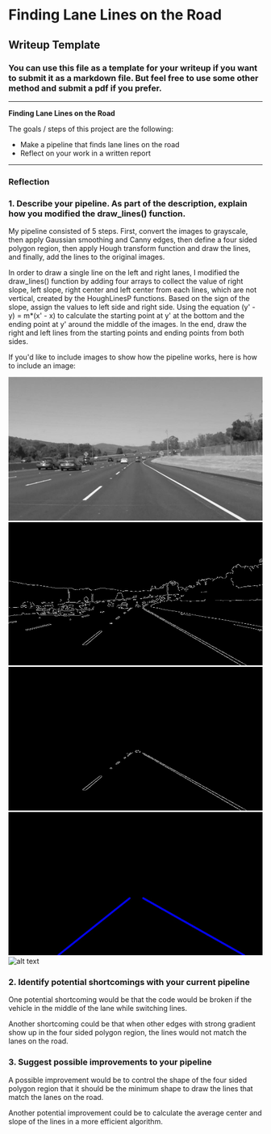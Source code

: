# **Finding Lane Lines on the Road**

## Writeup Template

### You can use this file as a template for your writeup if you want to submit it as a markdown file. But feel free to use some other method and submit a pdf if you prefer.

---

**Finding Lane Lines on the Road**

The goals / steps of this project are the following:
* Make a pipeline that finds lane lines on the road
* Reflect on your work in a written report


[//]: # (Image References)

[image1]: ./test_images/output_gray_solidWhiteCurve.jpg "Grayscale"
[image2]: ./test_images/output_canny_solidWhiteCurve.jpg "Cannyedges"
[image3]: ./test_images/output_masked_solidWhiteCurve.jpg "Maskededges"
[image4]: ./test_images/output_lines_solidWhiteCurve.jpg "Drawedlines"
[image5]: .test_images/output_solidWhiteCurve.jpg "Finaloutput"

---

### Reflection

### 1. Describe your pipeline. As part of the description, explain how you modified the draw_lines() function.

My pipeline consisted of 5 steps. First, convert the images to grayscale, then apply Gaussian smoothing and Canny edges, then define a four sided polygon region,  then apply Hough transform function and draw the lines, and finally, add the lines to the original images.

In order to draw a single line on the left and right lanes, I modified the draw_lines() function by adding four arrays to collect the value of right slope, left slope, right center and left center from each lines, which are not vertical, created by the HoughLinesP functions. Based on the sign of the slope, assign the values to left side and right side. Using the equation (y' - y) = m*(x' - x) to calculate the starting point at y' at the bottom and the ending point at y' around the middle of the images. In the end, draw the right and left lines from the starting points and ending points from both sides.

If you'd like to include images to show how the pipeline works, here is how to include an image:

![alt text][image1]
![alt text][image2]
![alt text][image3]
![alt text][image4]
![alt text][image5]


### 2. Identify potential shortcomings with your current pipeline


One potential shortcoming would be that the code would be broken if the vehicle in the middle of the lane while switching lines.

Another shortcoming could be that when other edges with strong gradient show up in the four sided polygon region, the lines would not match the lanes on the road.


### 3. Suggest possible improvements to your pipeline

A possible improvement would be to control the shape of the four sided polygon region that it should be the minimum shape to draw the lines that match the lanes on the road.

Another potential improvement could be to calculate the average center and slope of the lines in a more efficient algorithm.
